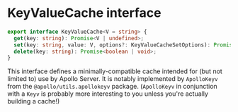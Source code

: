 # KeyValueCache interface

```ts
export interface KeyValueCache<V = string> {
  get(key: string): Promise<V | undefined>;
  set(key: string, value: V, options?: KeyValueCacheSetOptions): Promise<void>;
  delete(key: string): Promise<boolean | void>;
}
```

This interface defines a minimally-compatible cache intended for (but not limited to) use by Apollo Server. It is notably implemented by `ApolloKeyv` from the `@apollo/utils.apollokeyv` package. (`ApolloKeyv` in conjunction with a `Keyv` is probably more interesting to you unless you're actually building a cache!)